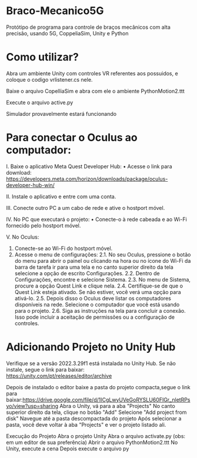 # Braco-Mecanico5G
Protótipo de programa para controle de braços mecânicos com alta precisão, usando 5G, CoppeliaSim, Unity e Python

# Como utilizar?

Abra um ambiente Unity com controles VR referentes aos possuidos, e coloque o codigo vrlistener.cs nele.

Baixe o arquivo CopelliaSim e abra com ele o ambiente PythonMotion2.ttt

Execute o arquivo active.py

Simulador provavelmente estará funcionando

# Para conectar o Oculus ao computador:

I.	Baixe o aplicativo Meta Quest Developer Hub:
  •	Acesse o link para download: https://developers.meta.com/horizon/downloads/package/oculus-developer-hub-win/
  
II.	Instale o aplicativo e entre com uma conta.

III.	Conecte outro PC a um cabo de rede e ative o hostport móvel.

IV.	No PC que executará o projeto:
  •	Conecte-o à rede cabeada e ao Wi-Fi fornecido pelo hostport móvel.
  
V.	No Oculus:
  1.	Conecte-se ao Wi-Fi do hostport móvel.
  2.	Acesse o menu de configurações:
  2.1.	No seu Oculus, pressione o botão do menu para abrir o painel ou clicando na hora ou no ícone do Wi-Fi da barra de tarefa ir para uma tela e no canto superior direito da tela selecione a opção de escrito Configurações.
  2.2.	Dentro de Configurações, encontre e selecione Sistema.
  2.3.	No menu de Sistema, procure a opção Quest Link e clique nela.
  2.4.	Certifique-se de que o Quest Link esteja ativado. Se não estiver, você verá uma opção para ativá-lo.
  2.5.	Depois disso o Oculus deve listar os computadores disponíveis na rede. Selecione o computador que você está usando para o projeto.
  2.6.	Siga as instruções na tela para concluir a conexão. Isso pode incluir a aceitação de permissões ou a configuração de controles.

# Adicionando Projeto no Unity Hub 

Verifique se a versão 2022.3.29f1 está instalada no Unity Hub.
Se não instale, segue o link para baixar: https://unity.com/pt/releases/editor/archive 

Depois de instalado o editor baixe a pasta do projeto compacta,segue o link para baixar:https://drive.google.com/file/d/1ICgLwyUVeGoRYSLU60FIGr_nletRPsyo/view?usp=sharing
Abra o Unity, vá para a aba "Projects"
No canto superior direito da tela, clique no botão "Add"
Selecione "Add project from disk"
Navegue até a pasta descompactada do projeto
Após selecionar a pasta, você deve voltar à aba "Projects" e ver o projeto listado ali.

Execução do Projeto
Abra o projeto Unity
Abra o arquivo activate.py (obs: em um editor de sua preferência)
Abrir o arquivo PythonMotion2.ttt
No Unity, execute a cena
Depois execute o arquivo py
